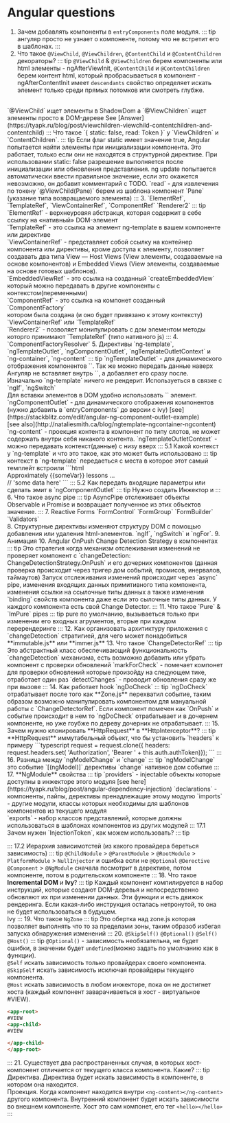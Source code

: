 # Angular questions
1. Зачем добавлять компоненты в `entryComponents` поле модуля.
::: tip
ангуляр просто не узнает о компоненте, потому что не встретит его в шаблонах.
:::
2. Что такое `@ViewChild`, `@ViewChildren`, `@ContentChild` и `@ContentChildren` декораторы?
::: tip
`@ViewChild` & `@ViewChildren` берем компоненты или html элементы - ngAfterViewInit, 
`@ContentChild` и `@ContentChildren`  берем контент html, который пробрасываеться в компонент - ngAfterContentInit
имеет `descendants` свойство определяет искать элемент только среди прямых потомков или смотреть глубже.
<br/>
`@ViewChild` ищет элементы в ShadowDom a `@ViewChildren` ищет элементы просто в DOM-дереве
See [Answer](https://tyapk.ru/blog/post/viewchildren-viewchild-contentchildren-and-contentchild)
:::
Что такое `{ static: false, read: Token }` y `ViewChildren` и `ContentChildren`.
::: tip
Если флаг static имеет значение true, Angular попытается найти элементы при инициализации компонента. 
Это работает, только если они не находятся в структурной директиве. 
При использовании static: false разрешение выполняется после инициализации или обновления представления.
ng update попытается автоматически ввести правильное значение, если это окажется невозможно, он добавит комментарий с TODO.
`read` - для извлечения по токену `@ViewChild(Pane)` берем из шаблона компонент `Pane` (указание типа возвращаемого элемента)
:::
3. `ElementRef`, `TemplateRef`, `ViewContainerRef`, `ComponentRef` `Renderer2` 
::: tip
`ElementRef` - верхнеуровяя абстракця, которая содержит в себе ссылку на «нативный» DOM-элемент<br/>
`TemplateRef` - это ссылка на элемент ng-template в вашем компоненте или директиве<br/>
`ViewContainerRef` - представляет собой ссылку на контейнер компонента или директивы, кроме доступа к элементу, позволяет 
создавать два типа View — Host Views (View элементы, создаваемые на основе компонентов) и Embedded Views (View элементы, создаваемые на основе готовых шаблонов).<br/>
`EmbeddedViewRef` - это ссылка на созданный `createEmbeddedView` который можно передавать в другие компоненты с контекстом(переменными) <br/>
`ComponentRef` - это ссылка на компонет созданный `ComponentFactory`<br/>
котором была создана (и оно будет привязано к этому контексту) `ViewContainerRef` или `TemplateRef`<br/>
`Renderer2` - позволяет монипулировать с дом элементом методы которго принимают `TemplateRef` (типо нативного js)
:::
4. `ComponentFactoryResolver`
5. Директивы `ng-template`, `ngTemplateOutlet`, `ngComponentOutlet`,  `ngTemplateOutletContext` и `ng-container`, `ng-content`
 ::: tip
 `ngTemplateOutlet`  - для динамического отображения компонентов `<ng-template>`. Так же можно передать данные наверх<br/>
 Aнгуляр не вставляет внутрь `<ng-template>`, а добавляет его сразу после. Изначально `ng-template` ничего не рендерит. Используеться в связке с `ngIf`, `ngSwitch` <br/>
 Для вставки элементов в DOM удобно использовать `<ng-container>` элемент.<br/>
 `ngComponentOutlet` - для динамического отображения компонентов (нужно добавить в `entryComponents` до версии с ivy) 
 [see](https://stackblitz.com/edit/angular-ng-component-outlet-example)<br/>
 [see also](http://nataliesmith.ca/blog/ngtemplate-ngcontainer-ngcontent)
 `ng-content` - проекция контента в компонент по типу слотов, не может содержать внутри себя никакого контента.
 `ngTemplateOutletContext` - можно передавать контекст(данные) с низу вверх
 :::
5.1 Какой контекст у `ng-template` и что это такое, как это может быть использовано
::: tip
контекст в `ng-template` передаеться с места в которое этот самый темплейт встроили
```html
<ng-template #estimateTemplate let-someVar="estimate">
    <div> Approximately {{someVar}} lessons ...</div> // 'some data here' 
</ng-template>
<ng-container 
   *ngTemplateOutlet="estimateTemplate"
   *ngTemplateOutletContext="{estimate: 'some data here'}"
>
</ng-container>
```
::: 
5.2 Как передать входящие параметры или сделать эмит  в `ngComponentOutlet`
::: tip
Нужно создать Инжектор и 
:::
6. Что такое async pipe
::: tip
AsyncPipe отслеживает объекты Observable и Promise и возвращает полученное из этих объектов значение. 
:::
7. Reactive Forms `FormControl` `FormGroup`  `FormBuilder` `Validators`<br/>
8. Структурные директивы изменяют структуру DOM с помощью добавления или удаления html-элементов. `ngIf`, `ngSwitch` и `ngFor`.
9. Анимация
10. Angular OnPush Change Detection Strategy в компонентах
::: tip
Это стратегия когда механизм отслеживания изменений не проверяет компонент с 
`changeDetection: ChangeDetectionStrategy.OnPush` и его дочерних компонентов 
(данная проверка происходит через тригер дом событий, промисов, инервалов, таймаутов)
Запуск отслеживания изменений происходит через `async` pipe, изменения входящих данных примитивного типа компонента,
изменения ссылки на ссылочные типы данных а также изменения `binding` свойств компонента даже если это сылочные типы данных.
У каждого компонента есть свой Change Detector.
:::
11. Что такое `Pure` & `ImPure` pipes
::: tip
pure по умолчанию, вызываеться только при изменении его входных агрументов, вторые при каждом перерендеринге 
:::
12. Как организовать архитиктуру приложения c `changeDetection` стратигией, для чего может понадобиться **immutable.js** или **immer.js**
13. Что такое `ChangeDetectorRef`
::: tip
Это абстрактный класс обеспечивающий функциональность `changeDetection` механизма, есть возможно добавить или убрать 
компонент с проверки обновлений
`markForCheck` - помечает компонет для проверки обновлений которые произойду на следующем тике, отработает один раз
`detectChanges` - проводит обновления сразу же при вызове
::: 
14. Как работает hook `ngDoCheck`
::: tip
`ngDoCheck` отрабатывает после того как **Zone.js** перехватил событие,
таким образом возможно манипулировать компонентом для мануальной работы с  `ChangeDetectorRef`. 
Если компонент помечен как `OnPush` и событие происходит в нем то `ngDoCheck` отрабатывает и в дочернем компоненте, 
но уже гоубже по дереву дочерних не отрабатывает.
:::
15. Зачем нужно клонировать **HttpRequest** в **HttpInterceptor**?
::: tip
**HttpRequest** иммутабельный объект, что бы установить `headers` к примеру
```typescript
    request = request.clone({ headers: request.headers.set( 'Authorization', 'Bearer ' + this.auth.authToken)});
```
::: 
16. Разница между `ngModelChange` и `change`
::: tip
`ngModelChange` это событие `[(ngModel)]` дерективы `change` нативное дом событие
::: 
17. **NgModule** свойства 
::: tip
`providers` - injectable объекты которые доступны в инжекторе этого модуля [see here](https://tyapk.ru/blog/post/angular-dependency-injection)
`declarations` - компоненты, пайпы, дерективы пренадлежащие этому модулю
`imports` -  другие модули, классы которых необходимы для шаблонов компонентов из текущего модуля <br>
`exports` - набор классов представлений, которые должны использоваться в шаблонах компонентов из других модулей
:::
17.1 Зачем нужен `InjectionToken`, как можем использовать?
::: tip

:::
17.2 Иерархия зависимотстей (из какого провайдера береться зависимость)
::: tip
`@ChildNodule` > `@ParentModule` > `@RootModule` > `PlatformModule` > `NullInjector` и ошибка если не `@Optional` 
`@Derective` `@Component` > `@NgModule` сначала посмотрит в дерективе, потом компоненте, потом в родительском компоненте 
:::
18. Что такое **Incremental DOM** и **Ivy**?
::: tip
Каждый компонент компилируется в набор инструкций, которые создают DOM-деревья и 
непосредственно обновляют их при изменении данных. Эти функции и есть движок рендеринга.
Если какая-либо инструкция осталась нетронутой, то она не будет использоваться в будущем. <br>
Ivy
:::
19. Что такое `NgZone` 
::: tip
Это обертка над zone.js которая позволяет выполнять что то за пределами зоны, 
таким образоб избегая запуска обнаружения изменений
:::
20.  `@SkipSelf()` `@Optional()` `@Self()` `@Host()`
::: tip
`@Optional()` -  зависимость необязательна, не будет ошибки, в значении будет `undefined`(можно задать по умолчанию как в функции).<br/>
`@Self` искать зависимость только провайдерах своего компонента.<br/>
`@SkipSelf` искать зависимость исключая провайдеры текущего компонента.<br/>
`@Host` искать зависимость в любом инжекторе, пока он не достигнет хоста (каждый компонент заварачиваеться в хост - виртуальное #VIEW).
```html
<app-root>
#VIEW
<app-child>
#VIEW

</app-child>
</app-root>
```

:::
21. Существует два распространенных случая, в которых хост-компонент отличается от текущего класса компонента. Какие?
::: tip
Директива. Директива будет искать зависимость в компоненте, в котором она находится. <br>
Проекция. Когда компонент находится внутри `<ng-content></ng-content>` другого компонента. 
Внутренний компонент будет искать зависимости во внешнем компоненте. Хост это сам компонет, его тег `<hello></hello>`
:::

